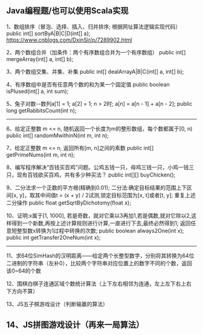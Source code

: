 Java编程题/也可以使用Scala实现
----------------------------------------------------------------------
1、数组排序（冒泡、选择、插入、归并排序; 根据网址算法逻辑实现代码）
	public int[] sortByA|B|C|D(int[] a);
	https://www.cnblogs.com/DxinSir/p/7289902.html

2、两个数组合并（加条件：两个有序数组合并为一个有序数组）
	public int[] mergeArray(int[] a, int[] b);

3、两个数组交集、并集、补集
	public int[] dealArrayA|B|C(int[] a, int[] b);

4、有序数组中是否有任意两个数的和为某一个固定值
	public boolean isPlused(int[] a, int sum);

5、兔子对数--数列a[1] = 1; a[2] = 1; n > 2时;  a[n] = a[n - 1] + a[n - 2];
	public long getRabbitsCount(int n);

----------------------------------------------------------------------
6、给定正整数 m <= n, 随机返回一个长度为m的整形数组，每个数都属于[0, n)
	public int[] randomMwithinN(int m, int n);

7、给定正整数 m <= n, 返回所有[m, n]之间的素数
	public int[] getPrimeNums(int m, int n);

8、编写程序解决“百钱买百鸡”问题。公鸡五钱一只，母鸡三钱一只，小鸡一钱三只，现有百钱欲买百鸡，共有多少种买法？
	public int[][] buyChicken();

9、二分法求一个正数的平方根(精确到0.01); 二分法:确定目标结果的范围上下区间[x, y]，取其中间值t = (x + y) / 2试测,锁定目标范围为[x, t]或者[t, y]; 重复上述二分操作
	public float getSqrtByDichotomy(float x);

10、证明:x属于[1, 1000], 若是奇数，就对它乘以3再加1,若是偶数,就对它除以2,这样得到一个新数,再按上述计算规则进行计算,一直进行下去,最终必然得到1; 返回任意短整型数x转换为1过程中转换的次数;
	public boolean always2One(int x);
	public int getTransfer2OneNum(int x);


----------------------------------------------------------------------
11、求64位SimHash的汉明距离——给定两个长整型数字，分别将其转换为64位二进制的字符串（左补0），比较两个字符串对应位置上的数字不同的个数，返回该0~64的个数

12、围棋白棋子连通区域个数统计算法（上下左右相邻为连通，左上左下右上右下方向不算）

13、JS五子棋游戏设计（判断输赢的算法）
	
14、JS拼图游戏设计（再来一局算法）
----------------------------------------------------------------------